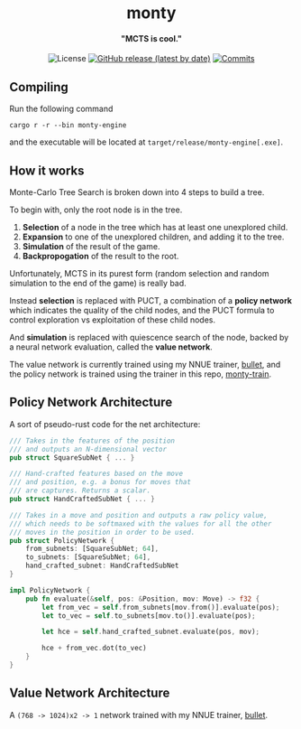 <div align="center">

# monty
#### "MCTS is cool."

![License](https://img.shields.io/github/license/jw1912/monty?style=for-the-badge)
[![GitHub release (latest by date)](https://img.shields.io/github/v/release/jw1912/monty?style=for-the-badge)](https://github.com/jw1912/akimbo/releases/latest)
[![Commits](https://img.shields.io/github/commits-since/jw1912/monty/latest?style=for-the-badge)](https://github.com/jw1912/akimbo/commits/main)

</div>

## Compiling
Run the following command
```
cargo r -r --bin monty-engine
```
and the executable will be located at `target/release/monty-engine[.exe]`.

## How it works

Monte-Carlo Tree Search is broken down into 4 steps to build a tree.

To begin with, only the root node is in the tree.

1. **Selection** of a node in the tree which has at least one unexplored child.
2. **Expansion** to one of the unexplored children, and adding it to the tree.
3. **Simulation** of the result of the game.
4. **Backpropogation** of the result to the root.

Unfortunately, MCTS in its purest form (random selection and random simulation to the end of the game)
is really bad.

Instead **selection** is replaced with PUCT, a combination of a **policy network** which indicates the quality of the child nodes,
and the PUCT formula to control exploration vs exploitation of these child nodes.

And **simulation** is replaced with quiescence search of the node, backed by a neural network evaluation, called the **value network**.

The value network is currently trained using my NNUE trainer, [bullet](https://github.com/jw1912/bullet), and the policy network is trained using the
trainer in this repo, [monty-train](/monty-train).

## Policy Network Architecture
A sort of pseudo-rust code for the net architecture:
```rust
/// Takes in the features of the position
/// and outputs an N-dimensional vector
pub struct SquareSubNet { ... }

/// Hand-crafted features based on the move
/// and position, e.g. a bonus for moves that
/// are captures. Returns a scalar.
pub struct HandCraftedSubNet { ... }

/// Takes in a move and position and outputs a raw policy value,
/// which needs to be softmaxed with the values for all the other
/// moves in the position in order to be used.
pub struct PolicyNetwork {
    from_subnets: [SquareSubNet; 64],
    to_subnets: [SquareSubNet; 64],
    hand_crafted_subnet: HandCraftedSubNet
}

impl PolicyNetwork {
    pub fn evaluate(&self, pos: &Position, mov: Move) -> f32 {
        let from_vec = self.from_subnets[mov.from()].evaluate(pos);
        let to_vec = self.to_subnets[mov.to()].evaluate(pos);

        let hce = self.hand_crafted_subnet.evaluate(pos, mov);

        hce + from_vec.dot(to_vec)
    }
}
```

## Value Network Architecture
A `(768 -> 1024)x2 -> 1` network trained with my NNUE trainer, [bullet](https://github.com/jw1912/bullet).
